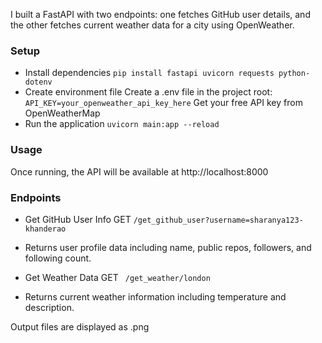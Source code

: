 I built a FastAPI with two endpoints: one fetches GitHub user details, and the other fetches current weather data for a city using OpenWeather.

### Setup
- Install dependencies ```pip install fastapi uvicorn requests python-dotenv```
- Create environment file
Create a .env file in the project root: ```API_KEY=your_openweather_api_key_here```
Get your free API key from OpenWeatherMap
- Run the application ```uvicorn main:app --reload```

### Usage
Once running, the API will be available at http://localhost:8000

### Endpoints
- Get GitHub User Info  GET ```/get_github_user?username=sharanya123-khanderao```
- Returns user profile data including name, public repos, followers, and following count.

- Get Weather Data GET ``` /get_weather/london```
- Returns current weather information including temperature and description.

Output files are displayed as .png
